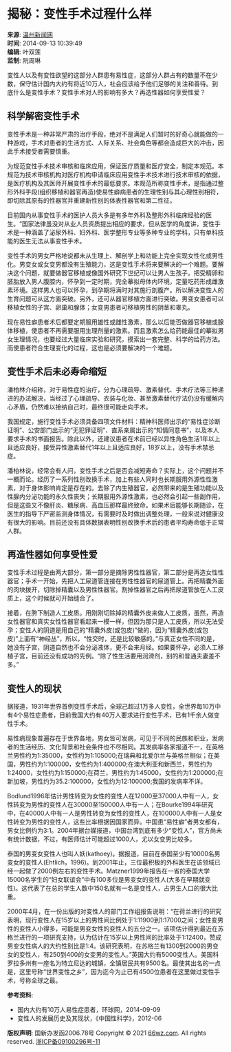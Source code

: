 # 揭秘：变性手术过程什么样

**来源**: [温州新闻网](https://www.66wz.com "温州新闻网")  
**时间**: 2014-09-13 10:39:49  
**编辑**: 叶双莲  
**监制**: 阮周琳  

变性人以及有变性欲望的这部分人群患有易性症，这部分人群占有的数量不在少数，保守估计国内大约有将近10万人，社会应该给予他们足够的关注和善待。到底什么是变性手术？变性手术对人的影响有多大？再造性器如何享受性爱？

## 科学解密变性手术

变性手术是一种非常严肃的治疗手段，绝对不是满足人们暂时的好奇心就能做的一种游戏，手术对患者的生活方式、人际关系、社会角色等都会造成巨大的冲击，因此手术接受者需要慎重。

为规范变性手术技术审核和临床应用，保证医疗质量和医疗安全，制定本规范。本规范为技术审核机构对医疗机构申请临床应用变性手术技术进行技术审核的依据，是医疗机构及其医师开展变性手术的最低要求。本规范所称变性手术，是指通过整形外科手段(组织移植和器官再造)使易性癖病患者的生理性别与其心理性别相符，即切除其原有的性器官并重建新性别的体表性器官和第二性征。

目前国内从事变性手术的医护人员大多是有多年外科及整形外科临床经验的医生。“国家法律虽没对从业人员资质提出相应的要求，但从医学的角度讲，变性手术是一种涵盖了泌尿外科、妇外科、医学整形专业等多种专业的学科，只有单科技能的医生无法从事变性手术。

变性手术的男女严格地说都未从生理上、解剖学上和功能上完全实现女性化或男性化。男变女或女变男都没有生殖能力，这是变性手术将来要解决的一个难题。要解决这个问题，就要做器官移植或像国外研究下世纪可以让男人生孩子。把受精卵和胚胎放入男人腹腔内，怀孕到一定时期，完全摹拟母体内环境，定量吃药形成雌激素环境。这样男人也可以怀孕，到孕期将满时对其施行剖腹产。所以解决变性人的生育问题可从这方面突破。另外，还可从器官移植方面进行突破。男变女患者可以移植女性的子宫、卵巢和腺体；女变男患者可移植男性的阴茎和睾丸。

现在易性癖患者术后都要定期服用雄性或雌性激素，那么以后能否做器官移植或腺体移植，使患者不再需要服用生理剂量的激素。而且激素怎么给药能最佳的摹拟男女生理情况，也要经过大量临床实验和研究，摸索出一套完整、科学的给药方法。而使患者符合生理变化的过程，这也是必须要解决的一个难题。

## 变性手术后未必寿命缩短

潘柏林介绍称，对于易性症的治疗，分为心理疏导、激素替代、手术疗法等三种递进的办法解决，当经过了心理疏导、衣装与化妆、甚至激素替代疗法仍没有缓解内心矛盾，仍然难以接纳自己时，最终很可能走向手术。

我国规定，施行变性手术必须具备四项文件材料：精神科医师出示的“易性症诊断证明”、公安部门出示的“无犯罪证明”、直系亲属出示的“知情同意书”，以及本人要求手术的书面报告。除此以外，还建议患者在术前已经以异性角色生活1年以上且适应良好，接受异性激素替代1年以上且适应良好，18岁以上，没有手术禁忌症。

潘柏林说，经常会有人问，变性手术之后是否会减短寿命？实际上，这个问题并不一概而论。经历了一系列性别改换手术，加上有些人同时也长期服用外源性性激素，对于身体影响肯定是存在的。去除了内生殖器官，必然带来的是生殖功能以及性腺内分泌功能的永久性丧失；长期服用外源性激素，也必然会引起一些副作用，但是这些又不像肝炎、糖尿病、高血压那样最终致命。如果术后能够长期随诊，在医生的指导下严密监测身体情况，有需要时及时做出调整处理，一般来说对健康没有很大的影响。目前还没有具体数据表明性别改换手术后的患者平均寿命低于正常人群。

## 再造性器如何享受性爱

变性手术过程是由两大部分，第一部分是摘除男性性器官，第二部分是再造女性性器官；手术一开始，先把人工尿道管连接在男性性器官的尿道管上。再把精囊外面的肉块拨开，切除掉精囊以及男性性器官。割掉性器官之后再把尿道管放在人工皮质上，这个时候就可开始缝合了。

接着，在胯下制造人工皮质。用刚刚切除掉的精囊外皮来做人工皮质，虽然，再造女性器官和真实女性性器官看起来一模一样，但因为那只是人工皮质，所以无法受孕；变性人的阴道是用自己的“精囊外皮(或包皮)”做的，因为“精囊外皮(或包皮)”上面有“神经丛”，所以，“性交时，还是比较敏感的。”与真正女性不同的是，她没有子宫，阴道自然也不会分泌液体，更不会来月经。如果要怀孕，必须人工移植子宫，目前还没有成功的先例。“除了性生活要用润滑剂，别的和普通夫妻差不多。”

## 变性人的现状

据报道，1931年世界首例变性手术后，全球己超过1万多人变性，全世界每10万中有4个易性症患者，目前我国大约有40万人要求进行变性手术，已有1千余人做变性手术。

易性病现象普遍存在于世界各地，男女皆可发病，可见于不同的民族和职业，发病者的生活经历、文化背景和社会条件也不尽相同。其发病率各家报道不一，在英格兰男性约为1:35000，女性约为1:105000;在瑞典和北爱尔兰与英格兰相似；在美国，男性约为1:100000，女性约为1:400000;在澳大利亚和新西兰，男性约为1:24000，女性约为1:150000;在荷兰，男性约为1:45000，女性约为1:200000;在新加坡，男性约为35.2:100000，女性约为12:100000;我国的发病率不详。

Bodlund1996年估计男性转变为女性的变性人在12000至37000人中有一人，女性转变为男性的变性人在30000至150000人中有一人；在Bourke1994年研究中，在40000人中有一人是男性转变为女性的变性人，在100000人中有一人是女性转变为男性的变性人，这些比率根据因国家而异。中国患“易性癖”者男女都有，男女比例约为3:1。2004年据台媒报道，中国台湾到底有多少“变性人”，官方尚未有统计数据，不过，有医师估计可能超过1000人，尤以女变男比较多。

泰国的男变女变性人也叫人妖(kathoey)。据报道，目前在泰国至少有10000名男变女的变性人(Ehtlich，1996)。到2001年止，三位最积极的外科医生在该领域已经一起做了2000例左右的变性手术。Matzner1999年报告在一省的泰国大学15000名学生的“妇女联谊会”中有100多位是男变女的变性人(大多在早期就变性)。这代表了在总的学生人数中150名就有一名是变性人，占男生人口的很大比重。

2000年4月，在一份出版的对变性人的部门工作组报告说明：“在荷兰进行的研究表明，现行变性人在15岁以上的男性间比例处于1:11900到1:17000之间；女性变男性的变性人小得多，可能是男变女性的变性人的五分之一。该项估计得到最近在苏格兰进行的一项研究支持，认为估计在15岁以上男性间的比率处于1:12400，赞成男变女性病人的大约性别比是1:4。该研究表明，在苏格兰有1300到2000的男变女的变性人，有250到400的女变男的变性人。”英国大约有5000变性人。美国科罗拉多州有一座名为特立尼达的城镇，全镇居民共有9500名。最使其出名的一点是，这里号称“世界变性之乡”，因为迄今为止已有4500位患者在这里做过变性手术，号称全球之最。

**参考资料**:  
- 国内大约有10万人易性症患者，环球网，2014-09-09  
- 变性人的发展历史及其现状，《中国性科学》，2012-06  

**版权声明**: 国新办发函2006.78号 Copyright © 2021 [66wz.com](https://www.66wz.com). All rights reserved. [浙ICP备09100296号-11](https://beian.miit.gov.cn/#/Integrated/index)
<!-- tcd_original_link https://news.66wz.com/system/2014/09/13/104216357.shtml -->
